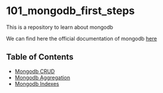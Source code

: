 # 101_mongodb_first_steps
This is a repository to learn about mongodb

We can find here the official documentation of mongodb [here](https://docs.mongodb.com/manual/introduction/)

## Table of Contents
* [Mongodb CRUD](#mongodb_crud)
* [Mongodb Aggregation](#mongodb_aggregation)
* [Mongodb Indexes](#mongodb_indexes)
